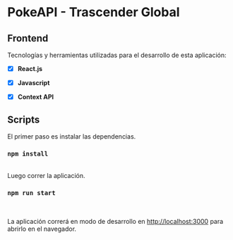 # PokeAPI - Trascender Global

## Frontend

Tecnologías y herramientas utilizadas para el desarrollo 
de esta aplicación:

* [x] **React.js**
* [x] **Javascript**
* [x] **Context API**


## Scripts
El primer paso es instalar las dependencias.
### `npm install`

<br>
Luego correr la aplicación.

### `npm run start`

<br>

La aplicación correrá en modo de desarrollo en [http://localhost:3000](http://localhost:3000) 
para abrirlo en el navegador.

